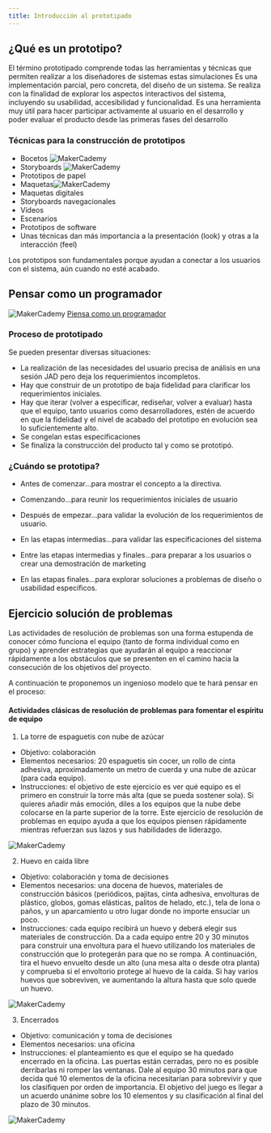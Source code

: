 ```yaml
---
title: Introducción al prototipado
---
```


## ¿Qué es un prototipo?

El término prototipado comprende todas las herramientas y técnicas que permiten realizar a los diseñadores de sistemas estas simulaciones
Es una implementación parcial, pero concreta, del diseño de un sistema.
Se realiza con la finalidad de explorar los aspectos interactivos del sistema, incluyendo su usabilidad, accesibilidad y funcionalidad.
Es una herramienta muy útil para hacer participar activamente al usuario en el desarrollo y poder evaluar el producto desde las primeras fases del desarrollo

### Técnicas para la construcción de prototipos

* Bocetos ![MakerCademy]({{site.baseurl}}/img/boceto.jpg)
* Storyboards ![MakerCademy]({{site.baseurl}}/img/story.jpg)
* Prototipos de papel
* Maquetas![MakerCademy]({{site.baseurl}}/img/maqueta.jpg)
* Maquetas digitales
* Storyboards navegacionales
* Vídeos
* Escenarios
* Prototipos de software
* Unas técnicas dan más importancia a la presentación (look) y otras a la interacción (feel)

Los prototipos son fundamentales porque ayudan a conectar a los usuarios con el sistema, aún cuando no esté acabado.

## Pensar como un programador

![MakerCademy]({{site.baseurl}}/img/think.jpg)
[Piensa como un programador](https://arisuchan.jp/%CE%BB/src/1493491363210.pdf)

### Proceso de prototipado

Se pueden presentar diversas situaciones:
* La realización de las necesidades del usuario precisa de análisis en una sesión JAD pero deja los requerimientos incompletos.
* Hay que construir de un prototipo de baja fidelidad para clarificar los requerimientos iniciales.
* Hay que iterar (volver a especificar, rediseñar, volver a evaluar) hasta que el equipo, tanto usuarios como desarrolladores, estén de acuerdo en que la fidelidad y el nivel de acabado del prototipo en evolución sea lo suficientemente alto.
* Se congelan estas especificaciones
* Se finaliza la construcción del producto tal y como se prototipó.

### ¿Cuándo se prototipa?

* Antes de comenzar...para mostrar el concepto a la directiva.

* Comenzando...para reunir los requerimientos iniciales de usuario

* Después de empezar...para validar la evolución de los requerimientos de usuario.

* En las etapas intermedias...para validar las especificaciones del sistema

* Entre las etapas intermedias y finales...para preparar a los usuarios o crear una demostración de marketing

* En las etapas finales...para explorar soluciones a problemas de diseño o usabilidad específicos.

## Ejercicio solución de problemas

Las actividades de resolución de problemas son una forma estupenda de conocer cómo funciona el equipo (tanto de forma individual como en grupo) y aprender estrategias que ayudarán al equipo a reaccionar rápidamente a los obstáculos que se presenten en el camino hacia la consecución de los objetivos del proyecto. 

A continuación te proponemos un ingenioso modelo que te hará pensar en el proceso:

#### Actividades clásicas de resolución de problemas para fomentar el espíritu de equipo
 
1. La torre de espaguetis con nube de azúcar 
* Objetivo: colaboración
* Elementos necesarios: 20 espaguetis sin cocer, un rollo de cinta adhesiva, aproximadamente un metro de cuerda y una nube de azúcar (para cada equipo). 
* Instrucciones: el objetivo de este ejercicio es ver qué equipo es el primero en construir la torre más alta (que se pueda sostener sola). Si quieres añadir más emoción, diles a los equipos que la nube debe colocarse en la parte superior de la torre. Este ejercicio de resolución de problemas en equipo ayuda a que los equipos piensen rápidamente mientras refuerzan sus lazos y sus habilidades de liderazgo.  

![MakerCademy]({{site.baseurl}}/img/torres.jpg)
 
2. Huevo en caída libre 
* Objetivo: colaboración y toma de decisiones
* Elementos necesarios: una docena de huevos, materiales de construcción básicos (periódicos, pajitas, cinta adhesiva, envolturas de plástico, globos, gomas elásticas, palitos de helado, etc.), tela de lona o paños, y un aparcamiento u otro lugar donde no importe ensuciar un poco.
* Instrucciones: cada equipo recibirá un huevo y deberá elegir sus materiales de construcción. Da a cada equipo entre 20 y 30 minutos para construir una envoltura para el huevo utilizando los materiales de construcción que lo protegerán para que no se rompa. A continuación, tira el huevo envuelto desde un alto (una mesa alta o desde otra planta) y comprueba si el envoltorio protege al huevo de la caída. Si hay varios huevos que sobreviven, ve aumentando la altura hasta que solo quede un huevo.  

![MakerCademy]({{site.baseurl}}/img/huevo.jpg)
 
3. Encerrados
* Objetivo: comunicación y toma de decisiones
* Elementos necesarios: una oficina
* Instrucciones: el planteamiento es que el equipo se ha quedado encerrado en la oficina. Las puertas están cerradas, pero no es posible derribarlas ni romper las ventanas. Dale al equipo 30 minutos para que decida qué 10 elementos de la oficina necesitarían para sobrevivir y que los clasifiquen por orden de importancia. El objetivo del juego es llegar a un acuerdo unánime sobre los 10 elementos y su clasificación al final del plazo de 30 minutos.   

![MakerCademy]({{site.baseurl}}/img/encerrados.jpg)
